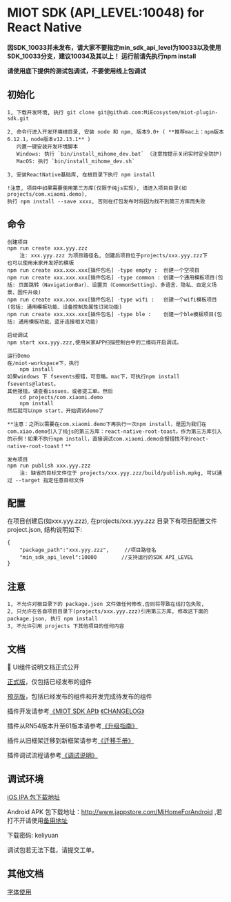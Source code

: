 # MIOT SDK (API_LEVEL:10048) for React Native

**因SDK_10033并未发布，请大家不要指定min_sdk_api_level为10033以及使用SDK_10033分支，建议10034及其以上！**
**运行前请先执行npm install**

**请使用底下提供的测试包调试，不要使用线上包调试**

## 初始化

    1, 下载开发环境, 执行 git clone git@github.com:MiEcosystem/miot-plugin-sdk.git

    2, 命令行进入开发环境根目录, 安装 node 和 npm, 版本9.0+ ( **推荐mac上：npm版本6.12.1，node版本v12.13.1** )
       内置一键安装开发环境脚本
       Windows: 执行 `bin/install_mihome_dev.bat` （注意按提示关闭实时安全防护)
       MacOS: 执行 `bin/install_mihome_dev.sh`

    3, 安装ReactNative基础库, 在根目录下执行 npm install

    !注意, 项目中如果需要使用第三方库(仅限于纯js实现), 请进入项目目录(如 projects/com.xiaomi.demo),
    执行 npm install --save xxxx, 否则在打包发布时将因为找不到第三方库而失败

## 命令

    创建项目
    npm run create xxx.yyy.zzz
        注: xxx.yyy.zzz 为项目路径名, 创建后项目位于projects/xxx.yyy.zzz下
    也可以使用米家开发好的模板
    npm run create xxx.xxx.xxx[插件包名] -type empty :  创建一个空项目   
    npm run create xxx.xxx.xxx[插件包名] -type common : 创建一个通用模板项目(包括: 页面跳转（NavigationBar）、设置页（CommonSetting）、多语言、隐私、自定义场景、固件升级)    
    npm run create xxx.xxx.xxx[插件包名] -type wifi :   创建一个wifi模板项目(包括: 通用模板功能、设备控制及属性订阅功能)    
    npm run create xxx.xxx.xxx[插件包名] -type ble :    创建一个ble模板项目(包括: 通用模板功能、蓝牙连接相关功能)    

    启动调试
    npm start xxx.yyy.zzz,使用米家APP扫描控制台中的二维码开启调试。

    运行Demo
    在/miot-workspace下，执行
        npm install
    如果windows 下 fsevents报错，可忽略。mac下，可执行npm install fsevents@latest。
    其他报错，请查看issues，或者提工单。然后
        cd projects/com.xiaomi.demo
        npm install
    然后就可以npm start，开始调试demo了

    **注意：之所以需要在com.xiaomi.demo下再执行一次npm install，是因为我们在com.xiao.demo引入了纯js的第三方库：react-native-root-toast。作为第三方库引入的示例！如果不执行npm install，直接调试com.xiaomi.demo会报错找不到react-native-root-toast！**

    发布项目
    npm run publish xxx.yyy.zzz
        注: 缺省的目标文件位于 projects/xxx.yyy.zzz/build/publish.mpkg, 可以通过 --target 指定任意目标文件

## 配置
在项目创建后(如xxx.yyy.zzz), 在projects/xxx.yyy.zzz 目录下有项目配置文件 project.json, 结构说明如下:

    {
        "package_path":"xxx.yyy.zzz",     //项目路径名
        "min_sdk_api_level":10000        //支持运行的SDK API_LEVEL
    }

## 注意

    1, 不允许对根目录下的 package.json 文件做任何修改,否则将导致在线打包失败,
    2, 只允许在各自项目目录下(projects/xxx.yyy.zzz)引用第三方库, 修改这下面的 package.json, 执行 npm install
    3, 不允许引用 projects 下其他项目的任何内容

## 文档
🎉 UI组件说明文档正式公开

[正式版](https://github.com/MiEcosystem/miot-plugin-sdk/blob/master/%E7%B1%B3%E5%AE%B6%E6%8F%92%E4%BB%B6%E9%80%9A%E7%94%A8UI%E7%BB%84%E4%BB%B6%E6%89%8B%E5%86%8C.md)，仅包括已经发布的组件

[预览版](https://github.com/MiEcosystem/miot-plugin-sdk/blob/ui_doc/%E7%B1%B3%E5%AE%B6%E6%8F%92%E4%BB%B6%E9%80%9A%E7%94%A8UI%E7%BB%84%E4%BB%B6%E6%89%8B%E5%86%8C.md)，包括已经发布的组件和开发完成待发布的组件

插件开发请参考[《MIOT SDK API》](https://github.com/MiEcosystem/miot-plugin-sdk/wiki)
            [《CHANGELOG》](https://github.com/MiEcosystem/miot-plugin-sdk/releases)

插件从RN54版本升至61版本请参考[《升级指南》](https://github.com/MiEcosystem/miot-plugin-sdk/wiki/RN61%E5%BC%80%E5%8F%91%E8%80%85%E5%8D%87%E7%BA%A7%E6%8C%87%E5%8D%97)

插件从旧框架迁移到新框架请参考[《迁移手册》](https://github.com/MiEcosystem/miot-plugin-sdk/blob/master/%E8%BF%81%E7%A7%BB%E6%89%8B%E5%86%8C.md)

插件调试流程请参考[《调试说明》](https://github.com/MiEcosystem/miot-plugin-sdk/blob/master/%E8%B0%83%E8%AF%95%E8%AF%B4%E6%98%8E.md)


## 调试环境

[iOS IPA 包下载地址](http://d.7short.com/mijiadevelopment)

Android APK 包下载地址：http://www.jappstore.com/MiHomeForAndroid  ,若打不开请使用[备用地址](https://github.com/Mijia-Developer/Mijia-Android-RN-Dev/releases)

下载密码: keliyuan


调试包若无法下载，请提交工单。

## 其他文档

[字体使用](https://github.com/MiEcosystem/miot-plugin-sdk/blob/master/font.md)
